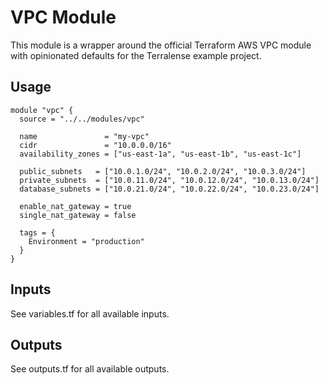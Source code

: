 # VPC Module

This module is a wrapper around the official Terraform AWS VPC module with opinionated defaults for the Terralense example project.

## Usage

```hcl
module "vpc" {
  source = "../../modules/vpc"

  name               = "my-vpc"
  cidr               = "10.0.0.0/16"
  availability_zones = ["us-east-1a", "us-east-1b", "us-east-1c"]

  public_subnets   = ["10.0.1.0/24", "10.0.2.0/24", "10.0.3.0/24"]
  private_subnets  = ["10.0.11.0/24", "10.0.12.0/24", "10.0.13.0/24"]
  database_subnets = ["10.0.21.0/24", "10.0.22.0/24", "10.0.23.0/24"]

  enable_nat_gateway = true
  single_nat_gateway = false

  tags = {
    Environment = "production"
  }
}
```

## Inputs

See variables.tf for all available inputs.

## Outputs

See outputs.tf for all available outputs.
